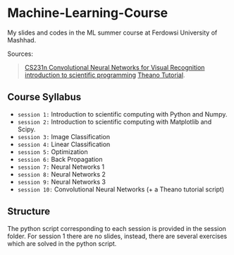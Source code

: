 # Machine-Learning-Course

My slides and codes in the ML summer course at Ferdowsi University of Mashhad.

Sources:

> [CS231n Convolutional Neural Networks for Visual Recognition](http://cs231n.github.io/)
> [introduction to scientific programming](http://btabibian.com/notebooks/learnpython/)
> [Theano Tutorial](http://deeplearning.net/software/theano/tutorial/).

## Course Syllabus

 - `session 1:` Introduction to scientific computing with Python and Numpy.
 - `session 2:` Introduction to scientific computing with Matplotlib and Scipy.
 - `session 3:` Image Classification
 - `session 4:` Linear Classification
 - `session 5:` Optimization
 - `session 6:` Back Propagation
 - `session 7:` Neural Networks 1
 - `session 8:` Neural Networks 2
 - `session 9:` Neural Networks 3
 - `session 10:` Convolutional Neural Networks (+ a Theano tutorial script)

 
 
 
 ## Structure
 
 The python script corresponding to each session is provided in the session folder. For session 1 there are no slides, instead, there are several exercises which are solved in the python script.
